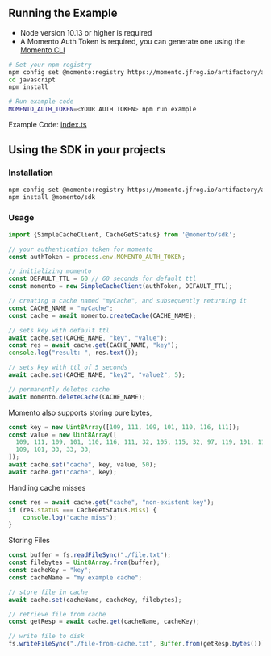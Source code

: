 ## Running the Example

- Node version 10.13 or higher is required
- A Momento Auth Token is required, you can generate one using the [Momento CLI](https://github.com/momentohq/momento-cli)

```bash
# Set your npm registry
npm config set @momento:registry https://momento.jfrog.io/artifactory/api/npm/npm-public/
cd javascript
npm install

# Run example code
MOMENTO_AUTH_TOKEN=<YOUR AUTH TOKEN> npm run example
```

Example Code: [index.ts](index.ts)

## Using the SDK in your projects

### Installation

```bash
npm config set @momento:registry https://momento.jfrog.io/artifactory/api/npm/npm-public/
npm install @momento/sdk
```

### Usage

```typescript
import {SimpleCacheClient, CacheGetStatus} from '@momento/sdk';

// your authentication token for momento
const authToken = process.env.MOMENTO_AUTH_TOKEN;

// initializing momento
const DEFAULT_TTL = 60 // 60 seconds for default ttl
const momento = new SimpleCacheClient(authToken, DEFAULT_TTL);

// creating a cache named "myCache", and subsequently returning it
const CACHE_NAME = "myCache";
const cache = await momento.createCache(CACHE_NAME);

// sets key with default ttl
await cache.set(CACHE_NAME, "key", "value");
const res = await cache.get(CACHE_NAME, "key");
console.log("result: ", res.text());

// sets key with ttl of 5 seconds
await cache.set(CACHE_NAME, "key2", "value2", 5);

// permanently deletes cache
await momento.deleteCache(CACHE_NAME);
```

Momento also supports storing pure bytes,

```typescript
const key = new Uint8Array([109, 111, 109, 101, 110, 116, 111]);
const value = new Uint8Array([
  109, 111, 109, 101, 110, 116, 111, 32, 105, 115, 32, 97, 119, 101, 115, 111,
  109, 101, 33, 33, 33,
]);
await cache.set("cache", key, value, 50);
await cache.get("cache", key);
```

Handling cache misses

```typescript
const res = await cache.get("cache", "non-existent key");
if (res.status === CacheGetStatus.Miss) {
    console.log("cache miss");
}
```

Storing Files

```typescript
const buffer = fs.readFileSync("./file.txt");
const filebytes = Uint8Array.from(buffer);
const cacheKey = "key";
const cacheName = "my example cache";

// store file in cache
await cache.set(cacheName, cacheKey, filebytes);

// retrieve file from cache
const getResp = await cache.get(cacheName, cacheKey);

// write file to disk
fs.writeFileSync("./file-from-cache.txt", Buffer.from(getResp.bytes()));
```
